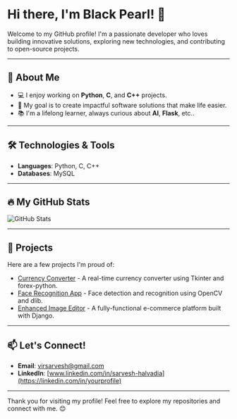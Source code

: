 # Hi there, I'm Black Pearl! 👋

Welcome to my GitHub profile! I'm a passionate developer who loves building innovative solutions, exploring new technologies, and contributing to open-source projects.

---

## 🚀 About Me
- 💻 I enjoy working on **Python**, **C**, and **C++** projects.
- 🎯 My goal is to create impactful software solutions that make life easier.
- 📚 I'm a lifelong learner, always curious about **AI**, **Flask**, etc..

---

## 🛠️ Technologies & Tools
- **Languages**: Python, C, C++
- **Databases**: MySQL

---

## 🔥 My GitHub Stats
![GitHub Stats](https://github-readme-stats.vercel.app/api?username=blackpearl200&show_icons=true&theme=radical)

---

## 💼 Projects
Here are a few projects I'm proud of:
- [Currency Converter](https://github.com/blackpearl200/currency-converter) - A real-time currency converter using Tkinter and forex-python.
- [Face Recognition App](https://github.com/blackpearl200/face-recognition-app) - Face detection and recognition using OpenCV and dlib.
- [Enhanced Image Editor]([https://github.com/blackpearl200/ecommerce-website](https://github.com/blackpearl200/image-editor)) - A fully-functional e-commerce platform built with Django.

---

## 📫 Let's Connect!
- **Email**: [virsarvesh@gmail.com](mailto:your_email@example.com)
- **LinkedIn**: [www.linkedin.com/in/sarvesh-halvadia](https://linkedin.com/in/yourprofile)
---

Thank you for visiting my profile! Feel free to explore my repositories and connect with me. 😊
